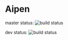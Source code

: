 # Aipen

master status:
![build status](https://travis-ci.com/ShaynAli/Aipen.svg?branch=master)

dev status:
![build status](https://travis-ci.com/ShaynAli/Aipen.svg?branch=dev)
